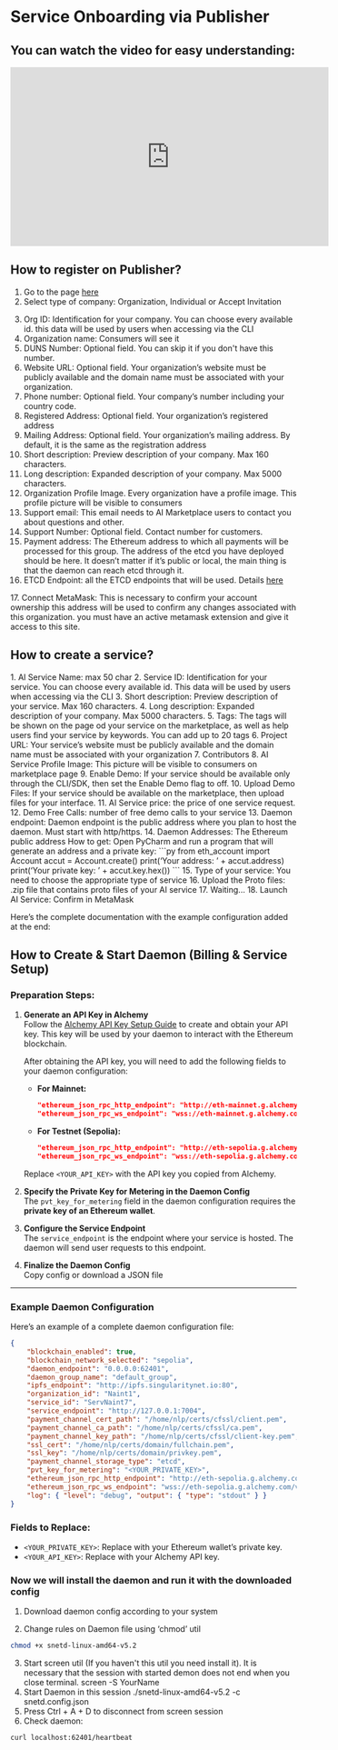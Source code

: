 # Service Onboarding via Publisher

## You can watch the video for easy understanding:

<iframe width="560" height="315" src="https://www.youtube.com/embed/8AtkPUYLy8g?si=cEpyujqdisaS35Xg" title="YouTube video player" frameborder="0" allow="accelerometer; autoplay; clipboard-write; encrypted-media; gyroscope; picture-in-picture; web-share" referrerpolicy="strict-origin-when-cross-origin" allowfullscreen></iframe>

## How to register on Publisher?

1. Go to the page [here](https://publisher.singularitynet.io/)
2. Select type of company: Organization, Individual or Accept Invitation

<ImageViewer src="/assets/images/products/AIMarketplace/publisher/RegistrationOfOrganization.webp" alt="TRegistration"/>

3. Org ID: Identification for your company. You can choose every available id. this data will be used by users when accessing via the CLI
4. Organization name: Consumers will see it
5. DUNS Number: Optional field. You can skip it if you don't have this number.
6. Website URL: Optional field. Your organization’s website must be publicly available and the domain name must be associated with your organization.
7. Phone number: Optional field. Your company’s number including your country code.
8. Registered Address: Optional field. Your organization’s registered address
9. Mailing Address: Optional field. Your organization’s mailing address. By default, it is the same as the registration address
   <ImageViewer src="/assets/images/products/AIMarketplace/publisher/DescriptionOfOrganization.webp" alt="Description"/>
10. Short description: Preview description of your company. Max 160 characters.
11. Long description: Expanded description of your company. Max 5000 characters.
12. Organization Profile Image. Every organization have a profile image. This profile picture will be visible to consumers
13. Support email: This email needs to AI Marketplace users to contact you about questions and other.
14. Support Number: Optional field. Contact number for customers.
    <ImageViewer src="/assets/images/products/AIMarketplace/publisher/PaymentAddress.webp" alt="Payment"/>
15. Payment address: The Ethereum address to which all payments will be processed for this group. The address of the etcd you have deployed should be here. It doesn’t matter if it’s public or local, the main thing is that the daemon can reach etcd through it.
16. ETCD Endpoint: all the ETCD endpoints that will be used. Details [here](/docs/products/DecentralizedAIPlatform/UsedTechnologies/etcd/)

<ImageViewer src="/assets/images/products/AIMarketplace/publisher/PublishOrganizationToBlockchain.webp" alt="Publishing Organization to Blockchain"/>
17. Connect MetaMask: This is necessary to confirm your account ownership this address will be used to confirm any changes associated with this organization. you must have an active metamask extension and give it access to this site.
<ImageViewer src="/assets/images/products/AIMarketplace/publisher/MetamaskConfirmation.webp" alt="Publishing Organization to Blockchain"/>

## How to create a service?

<ImageViewer src="/assets/images/products/AIMarketplace/publisher/CreatingNewService.webp" alt="Creating New Service"/>
1. AI Service Name: max 50 char
2. Service ID: Identification for your service. You can choose every available id. This data will be used by users when accessing via the CLI
3. Short description: Preview description of your service. Max 160 characters.
4. Long description: Expanded description of your company. Max 5000 characters.

<ImageViewer src="/assets/images/products/AIMarketplace/publisher/AIServiceProfileInformation.webp" alt="Publishing Organization to Blockchain"/>
5. Tags: The tags will be shown on the page od your service on the marketplace, as well as help users find your service by keywords. You can add up to 20 tags
6. Project URL: Your service’s website must be publicly available and the domain name must be associated with your organization
7. Contributors
8. AI Service Profile Image: This picture will be visible to consumers on marketplace page

<ImageViewer src="/assets/images/products/AIMarketplace/publisher/ServiceTags.webp" alt="Creating New Service"/>
9. Enable Demo: If your service should be available only through the CLI/SDK, then set the Enable Demo flag to off.
10. Upload Demo Files: If your service should be available on the marketplace, then upload files for your interface.
11. AI Service price: the price of one service request.
12. Demo Free Calls: number of free demo calls to your service
13. Daemon endpoint: Daemon endpoint is the public address where you plan to host the daemon. Must start with http/https.
14. Daemon Addresses: The Ethereum public address
<ImageViewer src="/assets/images/products/AIMarketplace/publisher/PublishOrganizationToBlockchain.webp" alt="Price"/>
How to get: Open PyCharm and run a program that will generate an address and a private key:
```py
from eth_account import Account
accut = Account.create()
print(‘Your address: ’ + accut.address)
print(‘Your private key: ’ + accut.key.hex())
```
15. Type of your service: You need to choose the appropriate type of service
16. Upload the Proto files: .zip file that contains proto files of your AI service
<ImageViewer src="/assets/images/products/AIMarketplace/publisher/UploadingTheProtoFiles.webp" alt="Proto"/>
17. Waiting...
18. Launch AI Service: Confirm in MetaMask
<ImageViewer src="/assets/images/products/AIMarketplace/publisher/MetamaskConfirmation.webp" alt="Proto"/>

Here’s the complete documentation with the example configuration added at the end:


## How to Create & Start Daemon (Billing & Service Setup)

### Preparation Steps:

1. **Generate an API Key in Alchemy**  
   Follow the [Alchemy API Key Setup Guide](/docs/products/DecentralizedAIPlatform/Daemon/alchemy-api/) to create and obtain your API key. This key will be used by your daemon to interact with the Ethereum blockchain.

   After obtaining the API key, you will need to add the following fields to your daemon configuration:

   - **For Mainnet:**  
     ```json
     "ethereum_json_rpc_http_endpoint": "http://eth-mainnet.g.alchemy.com/v2/<YOUR_API_KEY>",
     "ethereum_json_rpc_ws_endpoint": "wss://eth-mainnet.g.alchemy.com/v2/<YOUR_API_KEY>"
     ```

   - **For Testnet (Sepolia):**  
     ```json
     "ethereum_json_rpc_http_endpoint": "http://eth-sepolia.g.alchemy.com/v2/<YOUR_API_KEY>",
     "ethereum_json_rpc_ws_endpoint": "wss://eth-sepolia.g.alchemy.com/v2/<YOUR_API_KEY>"
     ```

   Replace `<YOUR_API_KEY>` with the API key you copied from Alchemy.

2. **Specify the Private Key for Metering in the Daemon Config**  
   The `pvt_key_for_metering` field in the daemon configuration requires the **private key of an Ethereum wallet**.  

3. **Configure the Service Endpoint**  
   The `service_endpoint` is the endpoint where your service is hosted. The daemon will send user requests to this endpoint.

4. **Finalize the Daemon Config**  
   Copy config or download a JSON file
<ImageViewer src="/assets/images/products/AIMarketplace/publisher/CreatingDaemonConfig.webp" alt="DaemonConfig"/>


---

### Example Daemon Configuration

Here’s an example of a complete daemon configuration file:

```json
{
    "blockchain_enabled": true,
    "blockchain_network_selected": "sepolia",
    "daemon_endpoint": "0.0.0.0:62401",
    "daemon_group_name": "default_group",
    "ipfs_endpoint": "http://ipfs.singularitynet.io:80",
    "organization_id": "Naint1",
    "service_id": "ServNaint7",
    "service_endpoint": "http://127.0.0.1:7004",
    "payment_channel_cert_path": "/home/nlp/certs/cfssl/client.pem",
    "payment_channel_ca_path": "/home/nlp/certs/cfssl/ca.pem",
    "payment_channel_key_path": "/home/nlp/certs/cfssl/client-key.pem",
    "ssl_cert": "/home/nlp/certs/domain/fullchain.pem",
    "ssl_key": "/home/nlp/certs/domain/privkey.pem",
    "payment_channel_storage_type": "etcd",
    "pvt_key_for_metering": "<YOUR_PRIVATE_KEY>",
    "ethereum_json_rpc_http_endpoint": "http://eth-sepolia.g.alchemy.com/v2/<YOUR_API_KEY>",
    "ethereum_json_rpc_ws_endpoint": "wss://eth-sepolia.g.alchemy.com/v2/<YOUR_API_KEY>",
    "log": { "level": "debug", "output": { "type": "stdout" } }
}
```

### Fields to Replace:
- `<YOUR_PRIVATE_KEY>`: Replace with your Ethereum wallet’s private key.
- `<YOUR_API_KEY>`: Replace with your Alchemy API key.

### Now we will install the daemon and run it with the downloaded config

1. Download daemon config according to your system
   <ImageViewer src="/assets/images/products/AIMarketplace/publisher/DownloadDaemon.webp" alt="Download Daemon"/>

2. Change rules on Daemon file using ‘chmod’ util

```sh
chmod +x snetd-linux-amd64-v5.2
```

3. Start screen util (If you haven't this util you need install it). It is necessary that the session with started demon does not end when you close terminal.
   screen -S YourName
   <ImageViewer src="/assets/images/products/AIMarketplace/publisher/ChmodAndScreenCommands.webp" alt="Screen"/>
4. Start Daemon in this session
   ./snetd-linux-amd64-v5.2 -c snetd.config.json
   <ImageViewer src="/assets/images/products/AIMarketplace/publisher/ConfigPowershell.webp" alt=" Config"/>
5. Press Ctrl + A + D to disconnect from screen session
6. Check daemon:

```sh
curl localhost:62401/heartbeat
```

